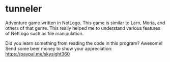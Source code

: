 # tunneler
Adventure game written in NetLogo.  This game is similar to Larn, Moria, and others of that genre.  This really helped me to understand various features of
NetLogo such as file manipulation.

Did you learn something from reading the code in this program?  Awesome!  Send some beer money to show your appreciation: https://paypal.me/skysight360
